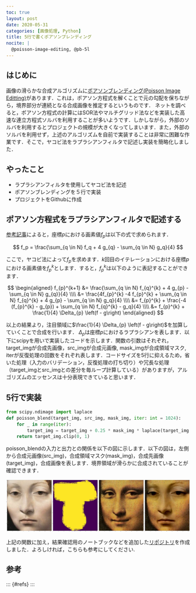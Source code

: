 ```yaml
---
toc: true
layout: post
date: 2020-05-31
categories: [画像処理, Python]
title: 5行で書くポアソンブレンディング
nocite: |
  @poisson-image-editing, @pb-5l
---
```


## はじめに
画像の滑らかな合成アルゴリズムに[ポアソンブレンディング(Poisson Image Editting)](https://ja.wikipedia.org/wiki/Poisson_Image_Editing)があります．これは，ポアソン方程式を解くことで元の勾配を保ちながら，境界部分が連続となる合成画像を推定するというものです．
ネットを調べると，ポアソン方程式の計算にはSOR法やマルチグリッド法などを実装した高速な連立方程式ソルバを利用することが多いようです．しかしながら，外部のソルバを利用するとプロジェクトの規模が大きくなってしまいます．また，外部のソルバを利用せず，上述のアルゴリズムを自前で実装することは非常に困難な作業です．そこで，ヤコビ法をラプラシアンフィルタで記述し実装を簡略化しました．

## やったこと
* ラプラシアンフィルタを使用してヤコビ法を記述
* ポアソンブレンディングを５行で実装
* プロジェクトをGithubに作成

## ポアソン方程式をラプラシアンフィルタで記述する
[参考記事](https://ja.wikipedia.org/wiki/Poisson_Image_Editing)によると，座標$p$における画素値$f_p$は以下の式で求められます．

$$
f_p = \frac{\sum_{q \in N} f_q + 4 g_{q} - \sum_{q \in N} g_q}{4} 
$$

ここで，ヤコビ法によって$f_p$を求めます．$k$回目のイテレーションにおける座標$p$における画素値を$f_{p}^{k}$とします．すると，$f_{p}^{k}$は以下のように表記することができます．

$$
\begin{aligned}
f_{p}^{k+1} &=  \frac{\sum_{q \in N} f_{q}^{k} + 4 g_{p} - \sum_{q \in N} g_{q}}{4} \\\\
&= \frac{4f_{p}^{k} -4 f_{p}^{k}  + \sum_{q \in N} f_{q}^{k} + 4 g_{p} - \sum_{q \in N} g_q}{4} \\\\
&= f_{p}^{k} + \frac{-4 (f_{p}^{k} - g_{p})  + \sum_{q \in N} f_{q}^{k}  - g_q}{4} \\\\
&= f_{p}^{k} + \frac{1}{4} \Delta_{p} \left(f - g\right)
\end{aligned}
$$

以上の結果より，注目領域に$\frac{1}{4} \Delta_{p} \left(f - g\right)$を加算していくことで合成を行います． $\Delta_{p}$は座標$p$におけるラプラシアンを表します．以下にscipyを用いで実装したコードを示します．関数の引数はそれぞれ，target_imgが合成先画像，src_imgが合成元画像, mask_imgが合成領域マスク, iterが反復処理の回数をそれぞれ表します．コードサイズを5行に抑えるため，省いた処理（入力のバリデーション，反復処理の打ち切り）や冗長な処理（target_imgとsrc_imgとの差分を毎ループ計算している）がありますが，アルゴリズムのエッセンスは十分表現できていると思います．

## 5行で実装
```python
from scipy.ndimage import laplace
def poisson_blend(target_img, src_img, mask_img, iter: int = 1024):
    for _ in range(iter):
        target_img = target_img + 0.25 * mask_img * laplace(target_img - src_img)
    return target_img.clip(0, 1)
```
poisson_blendの入力と出力との関係を以下の図に示します．以下の図は，左側から合成元画像(src_img)，合成領域マスク(mask_img)，合成先画像(target_img)，合成画像を表します．境界領域が滑らかに合成されていることが確認できます．

![output](https://raw.githubusercontent.com/ar90n/poisson-blending-in-5lines/assets/image/output.jpg)

上記の関数に加え，結果確認用のノートブックなどを追加した[リポジトリ](https://github.com/ar90n/poisson-blending-in-5lines
)を作成しました．よろしければ，こちらも参考にしてください.

## 参考
::: {#refs}
:::

